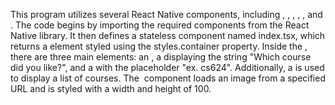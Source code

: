 
This program utilizes several React Native components, including <View>, <Text>, <ScrollView>, <Image>, <TextInput>, and <StyleSheet>. The code begins by importing the required components from the React Native library. It then defines a stateless component named index.tsx, which returns a <ScrollView> element styled using the styles.container property. Inside the <ScrollView>, there are three main elements: an <Image>, a <Text> displaying the string "Which course did you like?", and a <TextInput> with the placeholder "ex. cs624". Additionally, a <View> is used to display a list of courses. The <Image> component loads an image from a specified URL and is styled with a width and height of 100.


